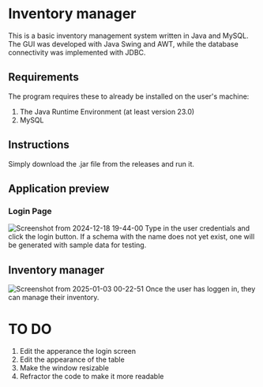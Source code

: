 # Inventory manager
This is a basic inventory management system written in Java and MySQL. The GUI was developed with Java Swing and AWT, while the database connectivity was implemented with JDBC.

## Requirements
The program requires these to already be installed on the user's machine:
1. The Java Runtime Environment (at least version 23.0)
2. MySQL

## Instructions
Simply download the .jar file from the releases and run it.

## Application preview
### Login Page

![Screenshot from 2024-12-18 19-44-00](https://github.com/user-attachments/assets/d7f1e406-c9b2-4739-bd64-1f142f18effa)
Type in the user credentials and click the login button. If a schema with the name does not yet exist, one will be generated with sample data for testing.

## Inventory manager

![Screenshot from 2025-01-03 00-22-51](https://github.com/user-attachments/assets/561e8942-8134-4b1c-8541-e83c0024474d)
Once the user has loggen in, they can manage their inventory.

# TO DO
1. Edit the apperance the login screen
2. Edit the appearance of the table
3. Make the window resizable
4. Refractor the code to make it more readable
